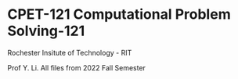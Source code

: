 # CPET-121 Computational Problem Solving-121 
Rochester Insitute of Technology - RIT 

Prof Y. Li.
All files from 2022 Fall Semester 

